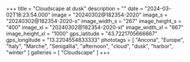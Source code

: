 +++
title = "Cloudscape at dusk"
description = ""
date = "2024-03-02T18:23:54.000"
image = "20240302@182354-2020"
image_s = "20240302@182354-2020-s"
image_width_s = "267"
image_height_s = "400"
image_xl = "20240302@182354-2020-xl"
image_width_xl = "667"
image_height_xl = "1000"
gps_latitude = "43.7221705666667"
gps_longitude = "13.2204554833333"
phototags = [ "Ancona", "Europe", "Italy", "Marche", "Senigallia", "afternoon", "cloud", "dusk", "harbor", "winter" ]
galleries = [ "Cloudscape" ]
+++
